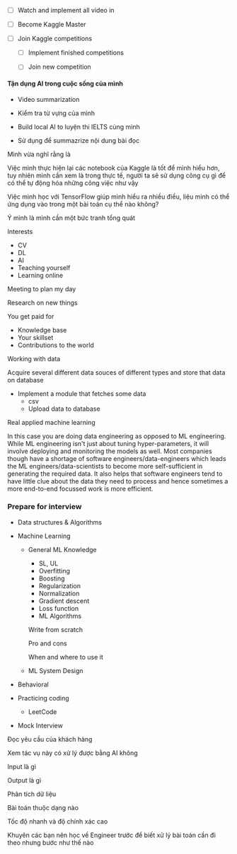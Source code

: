 - [ ] Watch and implement all video in
    
- [ ] Become Kaggle Master
    
- [ ] Join Kaggle competitions
    
    - [ ] Implement finished competitions
        
    - [ ] Join new competition

#### Tận dụng AI trong cuộc sống của mình

- Video summarization
    
- Kiểm tra từ vựng của mình
    
- Build local AI to luyện thi IELTS cùng mình
    
- Sử dụng để summazrize nội dung bài đọc
    

Mình vừa nghĩ rằng là

Việc mình thực hiện lại các notebook của Kaggle là tốt để mình hiểu hơn, tuy nhiên mình cần xem là trong thực tế, người ta sẽ sử dụng công cụ gì để có thể tự động hóa những công việc như vậy

Việc mình học với TensorFlow giúp mình hiểu ra nhiều điều, liệu mình có thể ứng dụng vào trong một bài toán cụ thể nào không?

Ý mình là mình cần một bức tranh tổng quát

Interests

- CV
- DL
- AI
- Teaching yourself
- Learning online

Meeting to plan my day

Research on new things

You get paid for

- Knowledge base
- Your skillset
- Contributions to the world
    

Working with data

Acquire several different data souces of different types and store that data on database

- Implement a module that fetches some data
    - csv
    - Upload data to database
    
Real applied machine learning

In this case you are doing data engineering as opposed to ML engineering. While ML engineering isn't just about tuning hyper-parameters, it will involve deploying and monitoring the models as well. Most companies though have a shortage of software engineers/data-engineers which leads the ML engineers/data-scientists to become more self-sufficient in generating the required data. It also helps that software engineers tend to have little clue about the data they need to process and hence sometimes a more end-to-end focussed work is more efficient.

### Prepare for interview

- Data structures & Algorithms
    
- Machine Learning
    
    - General ML Knowledge
        
        - SL, UL
        - Overfitting
        - Boosting
        - Regularization
        - Normalization
        - Gradient descent
        - Loss function
        - ML Algorithms
            
        Write from scratch
    
        Pro and cons
        
        When and where to use it
        
        
    - ML System Design
        
- Behavioral
    
- Practicing coding
    
    - LeetCode
- Mock Interview

Đọc yêu cầu của khách hàng

Xem tác vụ này có xử lý được bằng AI không

Input là gì

Output là gì

Phân tích dữ liệu

Bài toán thuộc dạng nào

Tốc độ nhanh và độ chính xác cao


Khuyên các bạn nên học về Engineer trước để biết xử lý bài toán cần đi theo nhưng bước như thế nào